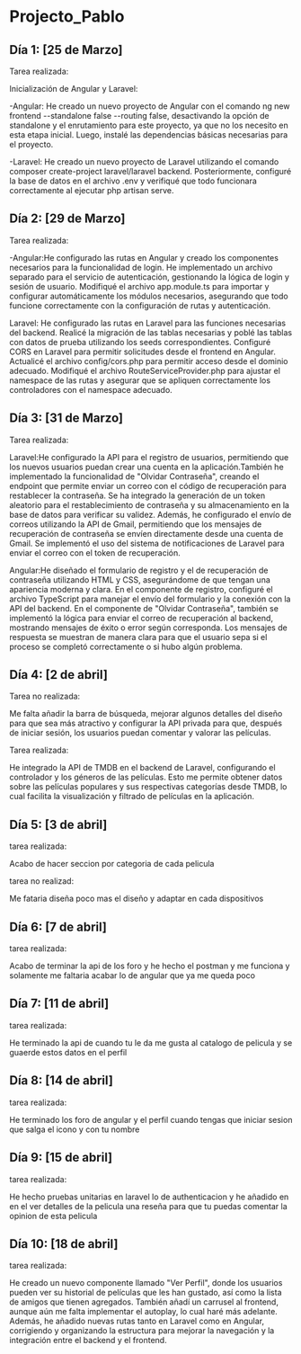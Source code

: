 # Projecto_Pablo

## Día 1: [25 de Marzo]
Tarea realizada:

Inicialización de Angular y Laravel:

-Angular: He creado un nuevo proyecto de Angular con el comando ng new frontend --standalone false --routing false, desactivando la opción de standalone y el enrutamiento para este proyecto, ya que no los necesito en esta etapa inicial. Luego, instalé las dependencias básicas necesarias para el proyecto.

-Laravel: He creado un nuevo proyecto de Laravel utilizando el comando composer create-project laravel/laravel backend. Posteriormente, configuré la base de datos en el archivo .env y verifiqué que todo funcionara correctamente al ejecutar php artisan serve.


## Día 2: [29 de Marzo]
Tarea realizada:

-Angular:He configurado las rutas en Angular y creado los componentes necesarios para la funcionalidad de login. He implementado un archivo separado para el servicio de autenticación, gestionando la lógica de login y sesión de usuario. Modifiqué el archivo app.module.ts para importar y configurar automáticamente los módulos necesarios, asegurando que todo funcione correctamente con la configuración de rutas y autenticación.

Laravel: He configurado las rutas en Laravel para las funciones necesarias del backend. Realicé la migración de las tablas necesarias y poblé las tablas con datos de prueba utilizando los seeds correspondientes. Configuré CORS en Laravel para permitir solicitudes desde el frontend en Angular. Actualicé el archivo config/cors.php para permitir acceso desde el dominio adecuado. Modifiqué el archivo RouteServiceProvider.php para ajustar el namespace de las rutas y asegurar que se apliquen correctamente los controladores con el namespace adecuado.



## Día 3: [31 de Marzo]

Tarea realizada:

Laravel:He configurado la API para el registro de usuarios, permitiendo que los nuevos usuarios puedan crear una cuenta en la aplicación.También he implementado la funcionalidad de "Olvidar Contraseña", creando el endpoint que permite enviar un correo con el código de recuperación para restablecer la contraseña. Se ha integrado la generación de un token aleatorio para el restablecimiento de contraseña y su almacenamiento en la base de datos para verificar su validez.
Además, he configurado el envío de correos utilizando la API de Gmail, permitiendo que los mensajes de recuperación de contraseña se envíen directamente desde una cuenta de Gmail. Se implementó el uso del sistema de notificaciones de Laravel para enviar el correo con el token de recuperación.

Angular:He diseñado el formulario de registro y el de recuperación de contraseña utilizando HTML y CSS, asegurándome de que tengan una apariencia moderna y clara. En el componente de registro, configuré el archivo TypeScript para manejar el envío del formulario y la conexión con la API del backend. En el componente de "Olvidar Contraseña", también se implementó la lógica para enviar el correo de recuperación al backend, mostrando mensajes de éxito o error según corresponda. Los mensajes de respuesta se muestran de manera clara para que el usuario sepa si el proceso se completó correctamente o si hubo algún problema.



## Día 4: [2 de abril]

Tarea no realizada:

Me falta añadir la barra de búsqueda, mejorar algunos detalles del diseño para que sea más atractivo y configurar la API privada para que, después de iniciar sesión, los usuarios puedan comentar y valorar las películas.

Tarea realizada:

He integrado la API de TMDB en el backend de Laravel, configurando el controlador y los géneros de las películas. Esto me permite obtener datos sobre las películas populares y sus respectivas categorías desde TMDB, lo cual facilita la visualización y filtrado de películas en la aplicación.



## Día 5: [3 de abril]

tarea realizada:

Acabo de hacer seccion por categoria de cada pelicula


tarea no realizad:

Me fataria diseña poco mas el diseño y adaptar en cada dispositivos


## Día 6: [7 de abril]

tarea realizada:

Acabo de terminar la api de los foro y he hecho el postman y me funciona y solamente me faltaria acabar lo de angular que ya me queda poco

## Día 7: [11 de abril]

tarea realizada:

He terminado la api de cuando tu le da me gusta al catalogo de pelicula y se guaerde estos datos en el perfil


## Día 8: [14 de abril]

tarea realizada:

He terminado los foro de angular y el perfil cuando tengas que iniciar sesion que salga el icono y con tu nombre


## Día 9: [15 de abril]

tarea realizada:

He hecho pruebas unitarias en laravel lo de authenticacion y he añadido en en el ver detalles de la pelicula una reseña para que tu puedas comentar la opinion de esta pelicula

## Día 10: [18 de abril]

tarea realizada:


He creado un nuevo componente llamado "Ver Perfil", donde los usuarios pueden ver su historial de películas que les han gustado, así como la lista de amigos que tienen agregados. También añadí un carrusel al frontend, aunque aún me falta implementar el autoplay, lo cual haré más adelante. Además, he añadido nuevas rutas tanto en Laravel como en Angular, corrigiendo y organizando la estructura para mejorar la navegación y la integración entre el backend y el frontend.